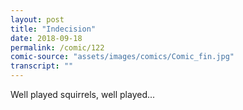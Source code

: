 ```yaml
---
layout: post
title: "Indecision"
date: 2018-09-18
permalink: /comic/122
comic-source: "assets/images/comics/Comic_fin.jpg"
transcript: ""
---
```


Well played squirrels, well played...
